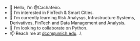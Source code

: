 - 👋 Hello, I’m @Cachafeiro.
- 👀 I’m interested in FinTech & Smart Cities.
- 🌱 I’m currently learning Risk Analysys, Infrastructure Systems, Derivatives, FinTech and Data Management and Analysis.
- 💞️ I’m looking to collaborate on Python.
- 📫 Reach me at dccr@umich.edu.
.\
<!---
Cachafeiro/Cachafeiro is a ✨ special ✨ repository because its `README.md` (this file) appears on your GitHub profile.
You can click the Preview link to take a look at your changes.
--->
